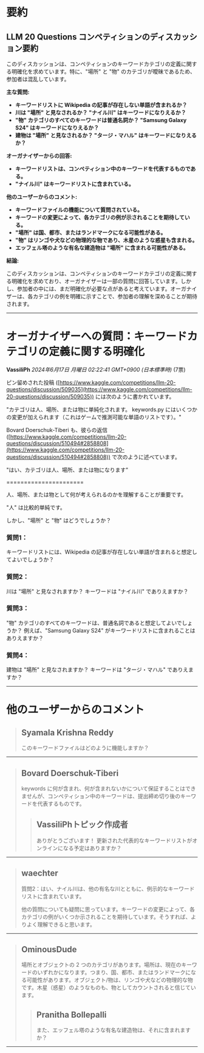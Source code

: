 # 要約 
## LLM 20 Questions コンペティションのディスカッション要約

このディスカッションは、コンペティションのキーワードカテゴリの定義に関する明確化を求めています。特に、"場所" と "物" のカテゴリが曖昧であるため、参加者は混乱しています。

**主な質問:**

* **キーワードリストに Wikipedia の記事が存在しない単語が含まれるか？**
* **川は "場所" と見なされるか？ "ナイル川" はキーワードになりえるか？**
* **"物" カテゴリのすべてのキーワードは普通名詞か？ "Samsung Galaxy S24" はキーワードになりえるか？**
* **建物は "場所" と見なされるか？ "タージ・マハル" はキーワードになりえるか？**

**オーガナイザーからの回答:**

* **キーワードリストは、コンペティション中のキーワードを代表するものである。**
* **"ナイル川" はキーワードリストに含まれている。**

**他のユーザーからのコメント:**

* **キーワードファイルの機能について質問されている。**
* **キーワードの変更によって、各カテゴリの例が示されることを期待している。**
* **"場所" は国、都市、またはランドマークになる可能性がある。**
* **"物" はリンゴや犬などの物理的な物であり、木星のような惑星も含まれる。**
* **エッフェル塔のような有名な建造物は "場所" に含まれる可能性がある。**

**結論:**

このディスカッションは、コンペティションのキーワードカテゴリの定義に関する明確化を求めており、オーガナイザーは一部の質問に回答しています。しかし、参加者の中には、まだ明確化が必要な点があると考えています。オーガナイザーは、各カテゴリの例を明確に示すことで、参加者の理解を深めることが期待されます。


---
# オーガナイザーへの質問：キーワードカテゴリの定義に関する明確化

**VassiliPh** *2024年6月17日 月曜日 02:22:41 GMT+0900 (日本標準時)* (7票)

ピン留めされた投稿 ([https://www.kaggle.com/competitions/llm-20-questions/discussion/509035](https://www.kaggle.com/competitions/llm-20-questions/discussion/509035)) には次のように書かれています。

"カテゴリは人、場所、または物に単純化されます。
keywords.py にはいくつかの変更が加えられます（これはゲームで推測可能な単語のリストです）。"

Bovard Doerschuk-Tiberi も、彼らの返信 ([https://www.kaggle.com/competitions/llm-20-questions/discussion/510494#2858808](https://www.kaggle.com/competitions/llm-20-questions/discussion/510494#2858808)) で次のように述べています。

"はい、カテゴリは人、場所、または物になります"

======================

人、場所、または物として何が考えられるのかを理解することが重要です。

"人" は比較的単純です。

しかし、"場所" と "物" はどうでしょうか？

### 質問1：

キーワードリストには、Wikipedia の記事が存在しない単語が含まれると想定してよいでしょうか？

### 質問2：

川は "場所" と見なされますか？ キーワードは "ナイル川" でありえますか？

### 質問3：

"物" カテゴリのすべてのキーワードは、普通名詞であると想定してよいでしょうか？ 例えば、"Samsung Galaxy S24" がキーワードリストに含まれることはありえますか？

### 質問4：

建物は "場所" と見なされますか？ キーワードは "タージ・マハル" でありえますか？

---

# 他のユーザーからのコメント

> ## Syamala Krishna Reddy
> 
> このキーワードファイルはどのように機能しますか？
> 
> 
> 
---
> ## Bovard Doerschuk-Tiberi
> 
> keywords に何が含まれ、何が含まれないかについて保証することはできませんが、コンペティション中のキーワードは、提出締め切り後のキーワードを代表するものです。
> 
> 
> 
> > ## VassiliPhトピック作成者
> > 
> > ありがとうございます！ 更新された代表的なキーワードリストがオンラインになる予定はありますか？
> > 
> > 
> > 
---
> ## waechter
> 
> 質問2：はい、ナイル川は、他の有名な川とともに、例示的なキーワードリストに含まれています。
> 
> 他の質問についても疑問に思っています。キーワードの変更によって、各カテゴリの例がいくつか示されることを期待しています。そうすれば、よりよく理解できると思います。
> 
> 
> 
---
> ## OminousDude
> 
> 場所とオブジェクトの 2 つのカテゴリがあります。場所は、現在のキーワードのいずれかになります。つまり、国、都市、またはランドマークになる可能性があります。オブジェクト/物は、リンゴや犬などの物理的な物です。木星（惑星）のようなものも、物としてカウントされると信じています。
> 
> 
> 
> > ## Pranitha Bollepalli
> > 
> > また、エッフェル塔のような有名な建造物は、それに含まれますか？
> > 
> > 
> > 
---


